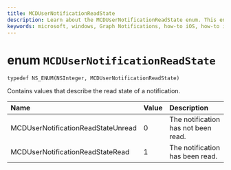 ```yaml
---
title: MCDUserNotificationReadState
description: Learn about the MCDUserNotificationReadState enum. This enum contains values that describe the read state of a notification.
keywords: microsoft, windows, Graph Notifications, how-to iOS, how-to iPhone 
---
```


# enum `MCDUserNotificationReadState`

```
typedef NS_ENUM(NSInteger, MCDUserNotificationReadState)
```

Contains values that describe the read state of a notification.

|Name | Value | Description |
|:-- |:-- |:-- |
|   MCDUserNotificationReadStateUnread |0| The notification has not been read. |
|   MCDUserNotificationReadStateRead | 1| The notification has been read.|